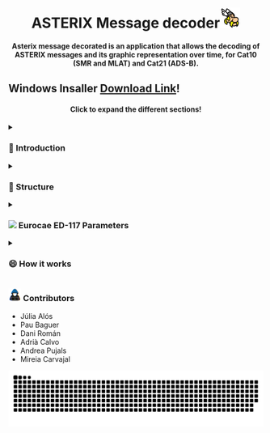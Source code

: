 <div align="center">
<h1 align="center">ASTERIX Message decoder<img src="https://github.com/PauBaguer/asterix-visualizer/blob/master/assets/asterix_color.png" width="40"></h1>
<h4 align="center">Asterix message decorated is an application that allows the decoding of ASTERIX messages and its graphic representation over time, for Cat10 (SMR and MLAT) and Cat21 (ADS-B).</h4>
</div>

<h2>Windows Insaller <a href="https://drive.google.com/file/d/1WlXx4roW8zsHD-r-6kqVpVRViwYNzflQ/view?usp=sharing" >Download Link</a>!</h2>

<h4 align="center">Click to expand the different sections!</h4>
</div>
<details>
  <summary><h3>👋 Introduction</h3></summary>
</details>

<details>
  <summary><h3>📝 Structure</h3></summary>

  <h4><img src="https://media2.giphy.com/media/QssGEmpkyEOhBCb7e1/giphy.gif?cid=ecf05e47a0n3gi1bfqntqmob8g9aid1oyj2wr3ds3mg700bl&rid=giphy.gif" width ="15">
General Structure Diagram</h4>

This Application has been created using the Web technologies explained in a section below. As a consequence the primary languages used have been Javascript (as Typescript), HTML and CSS.

The general architecture of the program consists on two main threads provided by an Electron App. All Electron Apps have two main processes called Main and Renderer. They can be thought of a typical server-client relation where the Renderer is a Web client and the Main thread is the server. Communication between both of them is handled by the Inter-process communication (IPC) which is a fast HTTP based information exchange. Both threads have its Workers. Workers allow the creation of new processes that are separate from the parent process thus not blocking the application on calculation-intensive tasks. Heavy calculations like file decoding, file writing and performance parameters calculations have been offloaded to Workers.

The Main thread consists on the main file (index.ts) that will launch the application and the Renderer thread. On the other hand, several functions (IPC-triggered functions) will be executed based on events sent by the Renderer (such as open a file, or give me the first 10 messages from a list). The functions are:

- loadFileIpc: open the file picker and load a file.
- sliceMainBuffer: divide a file Buffer into several Buffers containing individual messages.
- getMessagesIpcWorker: decode all the buffers in a Worker. Calls the cat10_decoder and cat21_decoder classes which handle the decoding of each message.
- getMessagesIpcSlices: send me 10000 messages.
- startCalculationOfPerformanceData: start the calculation of the performance parameters.
- parametersResults: send me the results from the parameter calculation.
- writeCsvFile: Write a csv file in a separate Worker.
- writeKmlFile: Write a kml file in a separate Worker.
- tableProtocol: Apply filters, search and give me the messages I need to render in the table based on current page.

The Renderer thread is divided in files describing the rendered objects and pages (.svelte) and the scripts (.ts) which handle the Map and Simulation logic. The main HTTP based Svelte files are App.svelte (general structure and Map), ExpandableTable.svelte (Table view) and Parameters.svelte (performance parameters view). The scripts consist on map.ts (initializing the map), graphicsLayer.ts (3D objects logic and layer management), groundLayer.ts (ground markers and layer management) and areaLayer.ts (ground areas definition). Finally Simulation.svelte handles the Sim logic and its rendered controls. Some of this work is distributed to Web-workers for a smoother operation.

<div align="center">
    <img src="https://github.com/PauBaguer/asterix-visualizer/blob/master/assets/asterix_arq.drawio.png"  width = 80%>
    </div>

  <h4><img src="https://media2.giphy.com/media/QssGEmpkyEOhBCb7e1/giphy.gif?cid=ecf05e47a0n3gi1bfqntqmob8g9aid1oyj2wr3ds3mg700bl&rid=giphy.gif" width ="15">
Libraries utilized & software Stack</h4>

The main libraries utilized to produce this Web Application are the following:

- ElectronJS: Allows the creation of a Web based Desktop application for any platform (Windows, MacOS or Linux). The main architecture it provides is explained above.
- Typescript: provides type-safety on top of Javascript for a more smooth developer experience.
- Svelte.js: Frontend compiler that provides a reactive DOM and faster performance to create rich Web Applications.
- ArcGIS API for JavaScript: Lightweight yet powerful library for embedding maps and data visualization in web applications.
- Bootstrap 5: CSS Framework that provides several UI components such as buttons, menus, sliders...

Other libraries used consist on Geolib for coordinate conversion and geometric operations, GeoJSON to quickly convert to KML and Array-search for searches.

<div align="center">
    <img src="https://github.com/PauBaguer/asterix-visualizer/blob/master/assets/libraries.drawio.png"  width = 80%>
    </div>

<h4><img src="https://media2.giphy.com/media/QssGEmpkyEOhBCb7e1/giphy.gif?cid=ecf05e47a0n3gi1bfqntqmob8g9aid1oyj2wr3ds3mg700bl&rid=giphy.gif" width ="15">
Main Data Classes</h4>
  
Given the nature of the Javascript language, only a few data classes have been used. On this section we explain them.

<details>
  <summary><h5>Cat10 (click to expand)</h5></summary>

```ts
export class Cat10 {
  id: number;
  class: "Cat10";
  message_type: string;
  instrument: string;
  data_source_identifier: DataSourceIdentifier;
  target_report_description: TargetReportDescription;
  wgs_84_coordinates: WGS_84_coordinates;
  polar_coordinates: PolarCoordinates;
  cartesian_coordinates: CartesianCoordinates;
  calculated_track_velocity_polar_coordinates: PolarCoordinates;
  calculated_track_velocity_cartesian_coordinates: CartesianCoordinates;
  mod_3A_code: Mod3ACode;
  flight_level: FlightLevel;
  measured_height: string;
  amplitude_of_primary_plot: number;
  time_of_day: number;
  track_number: number;
  track_status: TrackStatus;
  calculated_acceleration: CalculatedAcceleration;
  target_address: string;
  target_identification: TargetIdentification;
  mode_s_mb_data: string[];
  target_size_and_orientation: TargetSizeAndOrientation;
  presence: Presence[];
  vehicle_fleet_identification: string;
  preprogrammed_message: PreprogrammedMessage;
  standard_deviation_of_position: StandardDeviationOfPosition;
  system_status: SystemStatus;

[...]

  interface DataSourceIdentifier {
    SAC: string;
    SIC: string;
  }

  interface TargetReportDescription {
    TYP: string;
    DCR: string;
    CHN: string;
    GBS: string;
    CRT: string;
    SIM?: string;
    TST?: string;
    RAB?: string;
    LOP?: string;
    TOT?: string;
    SPI?: string;
  }

  interface WGS_84_coordinates {
    latitude: number;
    longitude: number;
  }

  interface PolarCoordinates {
    r: number;
    theta: number;
  }

  interface CartesianCoordinates {
    x: number;
    y: number;
  }

  interface Mod3ACode {
    V: string;
    G: string;
    L: string;
    Mode: string;
  }

  interface FlightLevel {
    V: string;
    G: string;
    FlightLevel: string;
  }

  interface TrackStatus {
    CNF: string;
    TRE: string;
    CST: string;
    MAH: string;
    TCC: string;
    STH: string;
    TOM?: string;
    DOU?: string;
    MRS?: string;
    GHO?: string;
  }

  interface CalculatedAcceleration {
    Ax: number;
    Ay: number;
  }

  interface TargetIdentification {
    STI: string;
    target_identification: string;
  }

  interface TargetSizeAndOrientation {
    Lenght: string;
    Orinetation?: string;
    Width?: string;
  }

  interface Presence {
    DRHO: string;
    DTHETA: string;
  }

  interface PreprogrammedMessage {
    TRB: string;
    MSG: string;
  }

  interface StandardDeviationOfPosition {
    X_component: string;
    Y_component: string;
    Covariance: string;
  }

  interface SystemStatus {
    NOGO: string;
    OVL: string;
    TSV: string;
    DIV: string;
    TTF: string;
  }
}
```

</details>

Cat10 contains all the data items that can appear in Eurocontrol's SURVAILLANCE DATA EXCHANGE Part 7: Category 010 document. This will consist on the transmission of data by mainly airport sensors.
During decoding this class is going to be utilized to parse all the binary data in to the corresponding fields.

<details>
  <summary><h5>Cat21 (click to expand)</h5></summary>

```ts
export class Cat21 {
  id: number;
  class: "Cat21";
  instrument: "ADS-B";
  aircraft_operational_status: AircraftOperationalStatus;
  data_source_identifier: DataSourceIdentifier;
  service_identification: string;
  service_management: string;
  emitter_category: string;
  target_report_descriptor: TargetReportDescriptor;
  mod_3A_code: string;
  time_applicability_position: number;
  time_applicability_velocity: number;
  time_message_reception_position: number;
  time_message_reception_position_high: number;
  time_message_reception_velocity: number;
  time_message_reception_velocity_high: number;
  time_ASTERIX_report_transmission: number;
  target_address: string;
  quality_indicator: QualityIndicator;
  tarjectory_intent: TrajectoryIntent;
  wgs_84_coordinates: WGS_84_coordinates;
  wgs_84_coordinates_high: WGS_84_coordinates;
  message_amplitude: string;
  geometric_height: string;
  flight_level: string;
  selected_altitude: SelectedAltitude;
  final_state_selected_altitude: FinalStateSelectedAltitude;
  air_speed: string;
  true_airspeed: string;
  magnetic_heading: string;
  barometric_vertical_rate: string;
  geometric_vertical_rate: string;
  airborne_ground_vector: AirborneGroundVector;
  track_number: number;
  track_angle_rate: string;
  target_identification: string;
  target_status: TargetStatus;
  mops_version: MOPSv;
  met_information: MetInformation;
  roll_angle: string;
  mode_s_mb_data: string[];
  acas_resolution_advisory_report: ACAS_ResolutioinAdvisorReport;
  surface_capabilities_and_characteristics: SurfaceCapabilitiesAndCharacteristics;
  //data_ages
  receiver_ID: string;
  Aircraft_Operational_Status_age: number;
  Target_Report_Descriptor_age: number;
  Mode_3A_Code_age: number;
  Quality_Indicators_age: number;
  Trajectory_Intent_age: number;
  Message_Amplitude_age: number;
  Geometric_Height_age: number;
  Flight_Level_age: number;
  Intermediate_State_Selected_Altitude_age: number;
  Final_State_Selected_Altitude_age: number;
  Air_Speed_age: number;
  True_Air_Speed_age: number;
  Magnetic_Heading_age: number;
  Barometric_Vertical_Rate_age: number;
  Geometric_Vertical_Rate_age: number;
  Ground_Vector_age: number;
  Track_Angle_Rate_age: number;
  Target_Identification_age: number;
  Target_Status_age: number;
  Met_Information_age: number;
  Roll_Angle_age: number;
  ACAS_Resolution_Advisory_age: number;
  Surface_Capabilities_and_Characteristics_age: number;
  Pic_accuracy: number;

[...]

interface AircraftOperationalStatus {
  RA: string;
  TC: string;
  TS: string;
  ARV: string;
  CDTI: string;
  TCAS: string;
  SA: string;
}

interface DataSourceIdentifier {
  SAC: string;
  SIC: string;
}

interface TargetReportDescriptor {
  ATP: string;
  ARC: string;
  RC: string;
  RAB: string;
  DCR?: string;
  GBS?: string;
  SIM?: string;
  TST?: string;
  SAA?: string;
  CL?: string;
  IPC?: string;
  NOGO?: string;
  CPR?: string;
  LDPJ?: string;
  RCF?: string;
}

interface QualityIndicator {
  NUCr_or_NACv?: string;
  NUCp_or_NIC?: string;
  NICBARO?: string;
  SIL?: string;
  NACp?: string;
  SILsupplement?: string;
  SDA?: string;
  GVA?: string;
  PIC?: string;
}

interface TrajectoryIntent {
  TIS: boolean;
  NAV?: string;
  NVB?: string;
  TID: boolean;
  TIDvec?: TIData[];
}

interface TIData {
  TCA: string;
  NC: string;
  TCPnumber: string;
  Altitude: string;
  Latitude: string;
  Longitud: string;
  PointType: string;
  TD: string;
  TRA: string;
  TOA: string;
  TOV: string;
  TTR: string;
}

interface SelectedAltitude {
  SAS: string;
  Source: string;
  Altitude: string;
}

interface FinalStateSelectedAltitude {
  MV: string;
  AH: string;
  AM: string;
  Altitude: string;
}

interface AirborneGroundVector {
  GroundSpeed: string;
  TrackAngle: string;
}

interface TargetStatus {
  ICF: string;
  LNAV: string;
  PS: string;
  SS: string;
}

interface MOPSv {
  VNS: string;
  VN: string;
  LTT: string;
}

interface MetInformation {
  WS?: string;
  WD?: string;
  TMP?: string;
  TRB?: string;
}

interface ACAS_ResolutioinAdvisorReport {
  TYP: string;
  STYP: string;
  ARA: string;
  RAC: string;
  RAT: string;
  MTE: string;
  TTI: string;
  TID: string;
}

interface SurfaceCapabilitiesAndCharacteristics {
  POA: string;
  CDTI: string;
  B2low: string;
  RAS: string;
  IDENT: string;
  LW?: string;
}

export interface WGS_84_coordinates {
  latitude: number;
  longitude: number;
}

```

</details>

Cat21 contains all the data items that can appear in Eurocontrol's SURVAILLANCE DATA EXCHANGE Part 12: Category 021 document. This will consist on ADS-B reports.
During decoding this class is going to be utilized to parse all the binary data in to the corresponding fields.

<details>
  <summary><h5>Plane (click to expand)</h5></summary>

```ts
export interface Plane {
  latitude: number;
  longitude: number;
  level: number; //FL
  geometric_height: number; //ft
  target_identification: string;
  target_address: string;
  graphic: Graphic | undefined;
  pathGraphic: Graphic | undefined;
  heading: number;
  adsb_msgs: Cat21[];
}
```

</details>
  Type class that marks a template for the information related with a Plane. This template is used for keeping track of the different planes during simulation. A derivative of this interface is also used holding SMR, MLAT and ADS-B information.
  Messages are discriminated by track number or target address depending on application.
</details>
<details>
  <summary><h3><img src="https://media.giphy.com/media/iY8CRBdQXODJSCERIr/giphy.gif" width="25"> Eurocae ED-117 Parameters</h3></summary>  
  <h4>Probability of false identification</h4>
  <p align="justify">The probability of false identification conrresponds to the number of times that the target identifier has changed value over an average of 5 seconds. Specifications require that this percentage must be less than 0.0001%. It is considered false identification when the MLAT system identifies the target incorrectly when it is transmitting it correctly.</p>
  <h5>Implementation</h5>
  <p align="justify">For the calculation of this parameter, only the messages that come from the MLAT system are required (only from aircraft) and at the same time they must be of type "Target Report", and contain the data item of the target identification.</p>
  <p align="justify">To find the cases in which the identification has been wrong, it is necessary to check flight by flight. For this we create a HashMap, where the key corresponds to the Target Address of the aircraft (which is a unique and permanent identifier) and in it we store the start time of the window and the correct value of the Target Identification. In addition as we have to calculate this parameter based on the area in which the plane is located, we have a counter for correct identifications and false identifications for each one of them. When increasing the counter, its position is determined based on its coordinates.</p>
  <p align="justify">Following the algorithm shown in the following figure, we obtain the counters for each of the airport areas, both for false and correct identifications, the probability of false identification being the negative cases divided by the sum of both.</p>
    <div align="center">
    <img src="https://github.com/PauBaguer/asterix-visualizer/blob/master/assets/ProbFalseIdentification.png"  width = 80%>
    </div>
  <h5>Results</h5>
  <p align="justify">Using the test file with the three systems at the Barcelona airport we have obtained the following results. Where "Total" corresponds to the number of windows and "False" to the number of windows with erroneous identifications. Finally, the Probability of False Identification is shown as a percentage, being the result of dividing the windows with false detections by the total.
  </p>
  <br>
    <div align="center">
    <img src="https://github.com/PauBaguer/asterix-visualizer/blob/master/assets/ProbFalsaIdentificationResults.PNG"  width = 80%>
    </div>
  <br>
    <p align="justify">In all areas, the limit established in document ED-117 is met, with the exception of the stands in Terminal 2, where the detection of a false identification causes an excess of 0.0001%. However, it has been verified that in this particular case, the false identification is due to the fact that the Target Identification is changed to identify two different flights of the same aircraft, and that change occurs just inside the window.</p>
  
  <br>
  <h4>Position Accuracy</h4>
  <p align="justify">In document ED-117, it states that the maximum error between the received horizontal position of a target and
          its real position, based on the area in which the aircraft is located, must be:
          <br /> &nbsp;&nbsp;- Maneuvering area and Apron: Maximum error of 7.5 m 95% of the time. And a maximum error
          of 12 m 99% of the time.
          <br /> &nbsp;&nbsp;- Stand: Maximum error of 20 m averaged in periods of 5 seconds.
          <br /> &nbsp;&nbsp;- Type 4 area: Maximum error of 20 m 95% of the time.
          <br /> &nbsp;&nbsp;- Type 5 area: Maximum error of 40 m 95% of the time.
  </p>
  <h5>Implementation</h5>
  <p align="justify">To proceed with the accuracy calculation, the aircraft must be equipped with dgps to be able to extract its data, and therefore its exact real position. Since we do not require these data in our test files, the ADS-B info is used as a reference. To reduce the errors in the calculations we will consider as valid the ADS-B messages with a Position Integrity Category &lt; 0.3 NM. To find the MLAT and ADS-B pairs, messages with the same target address and closest in time will be searched within a 50 ms search window.
</p>
<p align="justify">Once all the accuracy measurements have been obtained, such as the distance between the actual position (obtained by the ADS-B system) and the target position (obtained by the MLAT system), the limiting parameters have been extracted to compare them with the limitations established by the EUROCAE, in addition the median of all the samples and the standard deviation have been calculated to have a more significant idea of the MLAT performance.</p>
  <h5>Results</h5>
  <p align="justify">The results obtained from the test file slightly exceed the limits established for each area. However, this is because the position taken as the real one is not exact, it has its own error, and the MLAT and ADS-B system are not synchronous, so the sum of all these uncertainties increases the error of the measurements. But if we look at the average values, these are within the acceptable limits, in addition, the standard deviation of the measurements are small, with which we can affirm that in most cases the requirements are met.</p>
  <br>
  <div align="center">
  <img src="https://github.com/PauBaguer/asterix-visualizer/blob/master/assets/PositionAccuracy.PNG" width = 80%>
</div>
</details>

<details>
  <summary><h3>😄 How it works</h3></summary>
  <h5>Installation</h5>
  <p>Download the <a href="https://drive.google.com/file/d/1WlXx4roW8zsHD-r-6kqVpVRViwYNzflQ/view?usp=sharing" >executable</a> for Windows</p>
  <h5>First steps</h5>
  <p align="justify">On the main page you will find the main commands. Insert the ASTERIX file to be decoded, export the decoded data to csv or the routes to kml and control the simulation as you like.</p>
  <p align="justify">The simulation controls allow you to start, stop and restart the simulation. Also, move forwards and backwards, and change the speed of the simulation time. Decide what traffic you want to see and if you want to see or hide the different areas of the airport. By clicking on the path of an airplane you will be able to consult the main information that its message contained at that moment, you can also view the airplanes in 3D!</p>
    <br>
  
  <img src="https://github.com/PauBaguer/asterix-visualizer/blob/master/assets/GeneralSettings.gif" width = 49%>
  <img src="https://github.com/PauBaguer/asterix-visualizer/blob/master/assets/Navbar.gif" width = 49%>
      <h5>Map and simulation</h5>
  <p align="justify">The simulation controls allow you to start, stop and restart the simulation. Also, move forwards and backwards, and change the speed of the simulation time. Decide what traffic you want to see and if you want to see or hide the different areas of the airport. By clicking on the path of an airplane you will be able to consult the main information that its message contained at that moment, you can also view the airplanes in 3D!</p>
    <div align="center">
       <img src="https://github.com/PauBaguer/asterix-visualizer/blob/master/assets/DemoFalseIdentification.PNG" width = 80%>
  </div>
  <h5>Explore all the data</h5>
  <p align="justify">Look at all the information that the different data items of the messages offer you. Filter by category, by system, by type of message. Search for a specific target address, target identification or track number and much more.</p>
    <br>
      <div align="center">
  <img src="https://github.com/PauBaguer/asterix-visualizer/blob/master/assets/Table.gif" width = 80%>
  </div>
  <h5>Export data to csv...</h5>
    <div align="center">
  <img src="https://github.com/PauBaguer/asterix-visualizer/blob/master/assets/DataCsv.gif" width = 80%>
  </div>
  <h5>Export routes to kml...</h5>
    <div align="center">
  <img src="https://github.com/PauBaguer/asterix-visualizer/blob/master/assets/DataKml.gif" width = 80%>
  </div>
    <h5>EUROCAE ED-117 parameters</h5>
    <p align="justify">When the decoded file contains traffic from the MLAT system, the software itself will calculate the Probability False Identification and Position Accuracy parameters, to verify the operation of the sensors.</p>
    <div align="center">
       <img src="https://github.com/PauBaguer/asterix-visualizer/blob/master/assets/DemoFalseIdentification.PNG" width = 80%>
  <img src="https://github.com/PauBaguer/asterix-visualizer/blob/master/assets/DemoAccuracy.PNG" width = 80%>
  </div>

</details>
<i class="fa-regular fa-up-right-from-square"></i>

<h3>       <picture><img src = "https://github.com/PauBaguer/asterix-visualizer/blob/master/assets/about_me.gif" width = 25px></picture> Contributors</h3>

- Júlia Alós
- Pau Baguer
- Dani Román
- Adrià Calvo
- Andrea Pujals
- Mireia Carvajal

<div align="center">
  <img  src="https://github.com/PauBaguer/asterix-visualizer/blob/master/assets/grid-snake.svg"
       alt="snake" />
</div>
